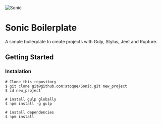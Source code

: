 ![Sonic](http://orig12.deviantart.net/0fb0/f/2013/221/b/7/classic_sonic_run_by_vicenticotd-d6hd44u.gif)

# Sonic Boilerplate

A simple boilerplate to create projects with Gulp, Stylus, Jeet and Rupture.

## Getting Started

### Instalation

```
# Clone this repository
$ git clone git@github.com:stoque/Sonic.git new_project
$ cd new_project

# install gulp globally
$ npm install -g gulp

# install dependencies
$ npm install
```

